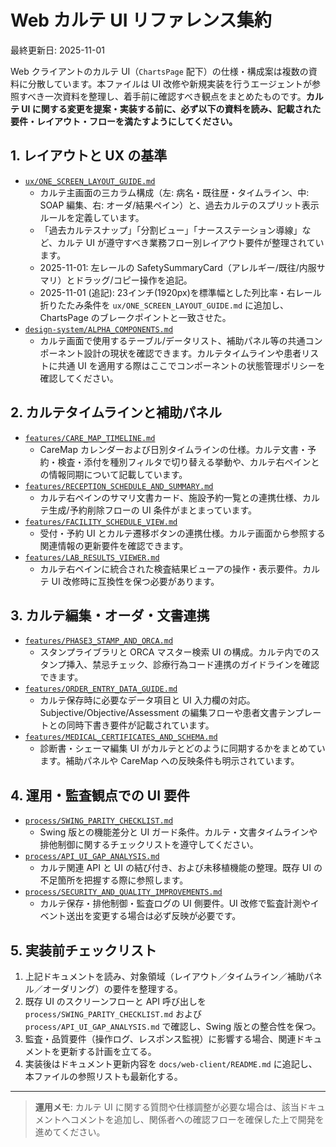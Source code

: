 # Web カルテ UI リファレンス集約

最終更新日: 2025-11-01

Web クライアントのカルテ UI（`ChartsPage` 配下）の仕様・構成案は複数の資料に分散しています。本ファイルは UI 改修や新規実装を行うエージェントが参照すべき一次資料を整理し、着手前に確認すべき観点をまとめたものです。**カルテ UI に関する変更を提案・実装する前に、必ず以下の資料を読み、記載された要件・レイアウト・フローを満たすようにしてください。**

## 1. レイアウトと UX の基準
- [`ux/ONE_SCREEN_LAYOUT_GUIDE.md`](ONE_SCREEN_LAYOUT_GUIDE.md)
  - カルテ主画面の三カラム構成（左: 病名・既往歴・タイムライン、中: SOAP 編集、右: オーダ/結果ペイン）と、過去カルテのスプリット表示ルールを定義しています。
  - 「過去カルテスナップ」「分割ビュー」「ナースステーション導線」など、カルテ UI が遵守すべき業務フロー別レイアウト要件が整理されています。
  - 2025-11-01: 左レールの SafetySummaryCard（アレルギー/既往/内服サマリ）とドラッグ/コピー操作を追記。
  - 2025-11-01 (追記): 23インチ(1920px)を標準幅とした列比率・右レール折りたたみ条件を `ux/ONE_SCREEN_LAYOUT_GUIDE.md` に追加し、ChartsPage のブレークポイントと一致させた。
- [`design-system/ALPHA_COMPONENTS.md`](../design-system/ALPHA_COMPONENTS.md)
  - カルテ画面で使用するテーブル/データリスト、補助パネル等の共通コンポーネント設計の現状を確認できます。カルテタイムラインや患者リストに共通 UI を適用する際はここでコンポーネントの状態管理ポリシーを確認してください。

## 2. カルテタイムラインと補助パネル
- [`features/CARE_MAP_TIMELINE.md`](../features/CARE_MAP_TIMELINE.md)
  - CareMap カレンダーおよび日別タイムラインの仕様。カルテ文書・予約・検査・添付を種別フィルタで切り替える挙動や、カルテ右ペインとの情報同期について記載しています。
- [`features/RECEPTION_SCHEDULE_AND_SUMMARY.md`](../features/RECEPTION_SCHEDULE_AND_SUMMARY.md)
  - カルテ右ペインのサマリ文書カード、施設予約一覧との連携仕様、カルテ生成/予約削除フローの UI 条件がまとまっています。
- [`features/FACILITY_SCHEDULE_VIEW.md`](../features/FACILITY_SCHEDULE_VIEW.md)
  - 受付・予約 UI とカルテ遷移ボタンの連携仕様。カルテ画面から参照する関連情報の更新要件を確認できます。
- [`features/LAB_RESULTS_VIEWER.md`](../features/LAB_RESULTS_VIEWER.md)
  - カルテ右ペインに統合された検査結果ビューアの操作・表示要件。カルテ UI 改修時に互換性を保つ必要があります。

## 3. カルテ編集・オーダ・文書連携
- [`features/PHASE3_STAMP_AND_ORCA.md`](../features/PHASE3_STAMP_AND_ORCA.md)
  - スタンプライブラリと ORCA マスター検索 UI の構成。カルテ内でのスタンプ挿入、禁忌チェック、診療行為コード連携のガイドラインを確認できます。
- [`features/ORDER_ENTRY_DATA_GUIDE.md`](../features/ORDER_ENTRY_DATA_GUIDE.md)
  - カルテ保存時に必要なデータ項目と UI 入力欄の対応。Subjective/Objective/Assessment の編集フローや患者文書テンプレートとの同時下書き要件が記載されています。
- [`features/MEDICAL_CERTIFICATES_AND_SCHEMA.md`](../features/MEDICAL_CERTIFICATES_AND_SCHEMA.md)
  - 診断書・シェーマ編集 UI がカルテとどのように同期するかをまとめています。補助パネルや CareMap への反映条件も明示されています。

## 4. 運用・監査観点での UI 要件
- [`process/SWING_PARITY_CHECKLIST.md`](../process/SWING_PARITY_CHECKLIST.md)
  - Swing 版との機能差分と UI ガード条件。カルテ・文書タイムラインや排他制御に関するチェックリストを遵守してください。
- [`process/API_UI_GAP_ANALYSIS.md`](../process/API_UI_GAP_ANALYSIS.md)
  - カルテ関連 API と UI の結び付き、および未移植機能の整理。既存 UI の不足箇所を把握する際に参照します。
- [`process/SECURITY_AND_QUALITY_IMPROVEMENTS.md`](../process/SECURITY_AND_QUALITY_IMPROVEMENTS.md)
  - カルテ保存・排他制御・監査ログの UI 側要件。UI 改修で監査計測やイベント送出を変更する場合は必ず反映が必要です。

## 5. 実装前チェックリスト
1. 上記ドキュメントを読み、対象領域（レイアウト／タイムライン／補助パネル／オーダリング）の要件を整理する。
2. 既存 UI のスクリーンフローと API 呼び出しを `process/SWING_PARITY_CHECKLIST.md` および `process/API_UI_GAP_ANALYSIS.md` で確認し、Swing 版との整合性を保つ。
3. 監査・品質要件（操作ログ、レスポンス監視）に影響する場合、関連ドキュメントを更新する計画を立てる。
4. 実装後はドキュメント更新内容を `docs/web-client/README.md` に追記し、本ファイルの参照リストも最新化する。

---

> **運用メモ**: カルテ UI に関する質問や仕様調整が必要な場合は、該当ドキュメントへコメントを追加し、関係者への確認フローを確保した上で開発を進めてください。
